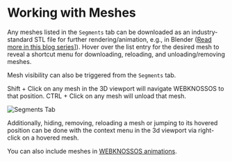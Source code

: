 # Working with Meshes

Any meshes listed in the `Segments` tab can be downloaded as an industry-standard STL file for further rendering/animation, e.g., in Blender ([Read more in this blog series](https://medium.com/scalableminds/how-to-make-great-videos-for-biomedical-microscopy-data-51218ffa2421)]). Hover over the list entry for the desired mesh to reveal a shortcut menu for downloading, reloading, and unloading/removing meshes.

Mesh visibility can also be triggered from the `Segments` tab.

Shift + Click on any mesh in the 3D viewport will navigate WEBKNOSSOS to that position.
CTRL + Click on any mesh will unload that mesh.

![Segments Tab](images/segments_tab2.jpeg)

Additionally, hiding, removing, reloading a mesh or jumping to its hovered position can be done with the context menu in the 3d viewport via right-click on a hovered mesh.

You can also include meshes in [WEBKNOSSOS animations](./animations.md).